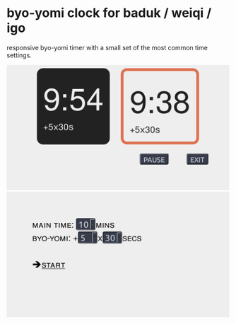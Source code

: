 # byo-yomi clock for baduk / weiqi / igo

responsive byo-yomi timer with a small set of the most common time settings.

![counting clocks](pics/clocks.png "Counting clocks")
![menu](pics/menu.png "menu")
